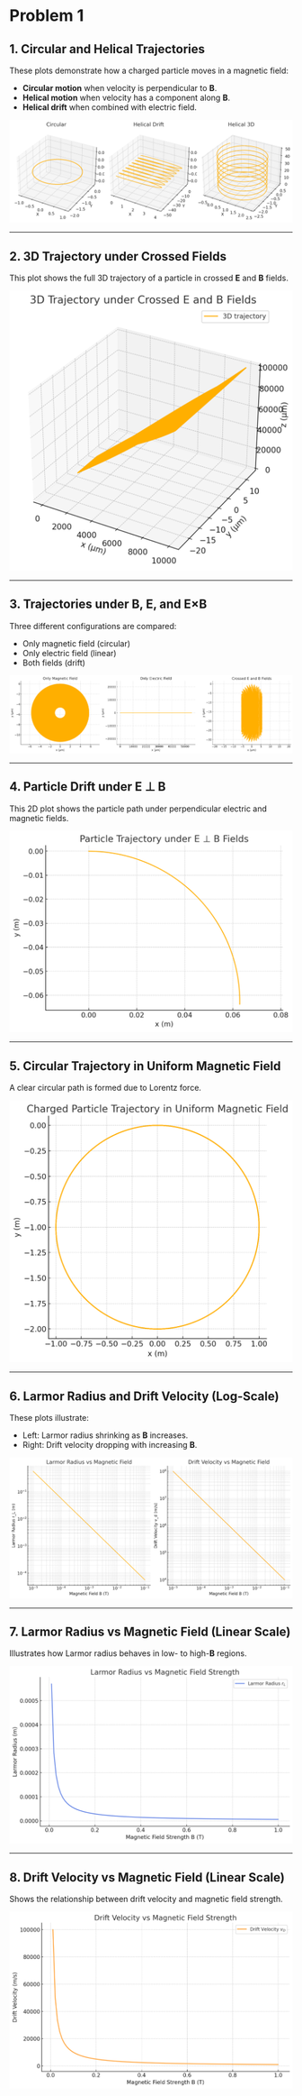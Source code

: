 # Problem 1

## 1. Circular and Helical Trajectories

These plots demonstrate how a charged particle moves in a magnetic field:  
- **Circular motion** when velocity is perpendicular to **B**.  
- **Helical motion** when velocity has a component along **B**.  
- **Helical drift** when combined with electric field.

![Plot4.1.5](../../_pics/plot4.1.5.png)

---

## 2. 3D Trajectory under Crossed Fields
This plot shows the full 3D trajectory of a particle in crossed **E** and **B** fields.

![Plot4.1.2](../../_pics/plot4.1.2.png)

---

## 3. Trajectories under B, E, and E×B

Three different configurations are compared:  
- Only magnetic field (circular)  
- Only electric field (linear)  
- Both fields (drift)

![Plot4.1.1](../../_pics/plot4.1.1.png)

---

## 4. Particle Drift under E ⊥ B
This 2D plot shows the particle path under perpendicular electric and magnetic fields.

![Plot4.1.3](../../_pics/plot4.1.3.png)

---

## 5. Circular Trajectory in Uniform Magnetic Field
A clear circular path is formed due to Lorentz force.

![Plot4.1.4](../../_pics/plot4.1.4.png)

---

## 6. Larmor Radius and Drift Velocity (Log-Scale)

These plots illustrate:  
- Left: Larmor radius shrinking as **B** increases.  
- Right: Drift velocity dropping with increasing **B**.

![Plot4.1.6](../../_pics/plot4.1.6.png)

---

## 7. Larmor Radius vs Magnetic Field (Linear Scale)
Illustrates how Larmor radius behaves in low- to high-**B** regions.

![Plot4.1.7](../../_pics/plot4.1.7.png)

---

## 8. Drift Velocity vs Magnetic Field (Linear Scale)
Shows the relationship between drift velocity and magnetic field strength.

![Plot4.1.8](../../_pics/plot4.1.8.png)
